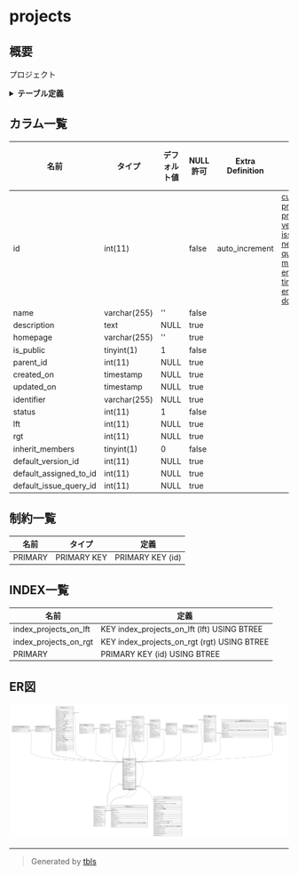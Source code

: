 # projects

## 概要

プロジェクト

<details>
<summary><strong>テーブル定義</strong></summary>

```sql
CREATE TABLE `projects` (
  `id` int(11) NOT NULL AUTO_INCREMENT,
  `name` varchar(255) NOT NULL DEFAULT '',
  `description` text DEFAULT NULL,
  `homepage` varchar(255) DEFAULT '',
  `is_public` tinyint(1) NOT NULL DEFAULT 1,
  `parent_id` int(11) DEFAULT NULL,
  `created_on` timestamp NULL DEFAULT NULL,
  `updated_on` timestamp NULL DEFAULT NULL,
  `identifier` varchar(255) DEFAULT NULL,
  `status` int(11) NOT NULL DEFAULT 1,
  `lft` int(11) DEFAULT NULL,
  `rgt` int(11) DEFAULT NULL,
  `inherit_members` tinyint(1) NOT NULL DEFAULT 0,
  `default_version_id` int(11) DEFAULT NULL,
  `default_assigned_to_id` int(11) DEFAULT NULL,
  `default_issue_query_id` int(11) DEFAULT NULL,
  PRIMARY KEY (`id`),
  KEY `index_projects_on_lft` (`lft`),
  KEY `index_projects_on_rgt` (`rgt`)
) ENGINE=InnoDB AUTO_INCREMENT=[Redacted by tbls] DEFAULT CHARSET=utf8mb4
```

</details>

## カラム一覧

| 名前                     | タイプ          | デフォルト値       | NULL許可   | Extra Definition | 子テーブル                                                                                                                                                                                                                                                                                                                                                                                                                                                                       | 親テーブル                   | コメント     |
| ---------------------- | ------------ | ------------ | -------- | ---------------- | --------------------------------------------------------------------------------------------------------------------------------------------------------------------------------------------------------------------------------------------------------------------------------------------------------------------------------------------------------------------------------------------------------------------------------------------------------------------------- | ----------------------- | -------- |
| id                     | int(11)      |              | false    | auto_increment   | [custom_fields_projects](custom_fields_projects.md) [projects](projects.md) [projects_trackers](projects_trackers.md) [versions](versions.md) [issues](issues.md) [issue_categories](issue_categories.md) [wikis](wikis.md) [news](news.md) [repositories](repositories.md) [queries](queries.md) [boards](boards.md) [members](members.md) [enabled_modules](enabled_modules.md) [time_entries](time_entries.md) [enumerations](enumerations.md) [documents](documents.md) |                         |          |
| name                   | varchar(255) | ''           | false    |                  |                                                                                                                                                                                                                                                                                                                                                                                                                                                                             |                         |          |
| description            | text         | NULL         | true     |                  |                                                                                                                                                                                                                                                                                                                                                                                                                                                                             |                         |          |
| homepage               | varchar(255) | ''           | true     |                  |                                                                                                                                                                                                                                                                                                                                                                                                                                                                             |                         |          |
| is_public              | tinyint(1)   | 1            | false    |                  |                                                                                                                                                                                                                                                                                                                                                                                                                                                                             |                         |          |
| parent_id              | int(11)      | NULL         | true     |                  |                                                                                                                                                                                                                                                                                                                                                                                                                                                                             | [projects](projects.md) |          |
| created_on             | timestamp    | NULL         | true     |                  |                                                                                                                                                                                                                                                                                                                                                                                                                                                                             |                         |          |
| updated_on             | timestamp    | NULL         | true     |                  |                                                                                                                                                                                                                                                                                                                                                                                                                                                                             |                         |          |
| identifier             | varchar(255) | NULL         | true     |                  |                                                                                                                                                                                                                                                                                                                                                                                                                                                                             |                         |          |
| status                 | int(11)      | 1            | false    |                  |                                                                                                                                                                                                                                                                                                                                                                                                                                                                             |                         |          |
| lft                    | int(11)      | NULL         | true     |                  |                                                                                                                                                                                                                                                                                                                                                                                                                                                                             |                         |          |
| rgt                    | int(11)      | NULL         | true     |                  |                                                                                                                                                                                                                                                                                                                                                                                                                                                                             |                         |          |
| inherit_members        | tinyint(1)   | 0            | false    |                  |                                                                                                                                                                                                                                                                                                                                                                                                                                                                             |                         |          |
| default_version_id     | int(11)      | NULL         | true     |                  |                                                                                                                                                                                                                                                                                                                                                                                                                                                                             | [versions](versions.md) |          |
| default_assigned_to_id | int(11)      | NULL         | true     |                  |                                                                                                                                                                                                                                                                                                                                                                                                                                                                             | [users](users.md)       |          |
| default_issue_query_id | int(11)      | NULL         | true     |                  |                                                                                                                                                                                                                                                                                                                                                                                                                                                                             | [queries](queries.md)   |          |

## 制約一覧

| 名前      | タイプ         | 定義               |
| ------- | ----------- | ---------------- |
| PRIMARY | PRIMARY KEY | PRIMARY KEY (id) |

## INDEX一覧

| 名前                    | 定義                                          |
| --------------------- | ------------------------------------------- |
| index_projects_on_lft | KEY index_projects_on_lft (lft) USING BTREE |
| index_projects_on_rgt | KEY index_projects_on_rgt (rgt) USING BTREE |
| PRIMARY               | PRIMARY KEY (id) USING BTREE                |

## ER図

![er](projects.svg)

---

> Generated by [tbls](https://github.com/k1LoW/tbls)
